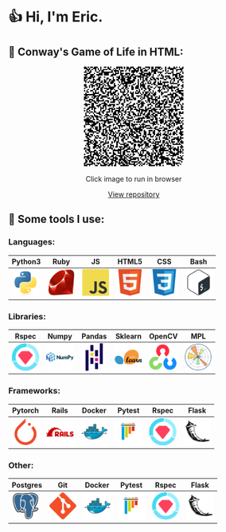 
<h1 align="left">👍 Hi, I'm Eric.</h1>
<h2 align="left">🐙 Conway's Game of Life in HTML:</h2>

<p align="center">
  <a href="https://ericodle.github.io/conway-gol/">
    <img src="https://github.com/ericodle/conway-gol/blob/main/conway-gol.gif" alt="Conway's Game of Life Animation" width="200" height="200" />
  </a>
</p>

<p align="center">
  <a> Click image to run in browser </a>
</p>

<p align="center">
  <a href="https://github.com/ericodle/conway-gol">View repository</a>
</p>

<h2 align="left">  🔧 Some tools I use:</h2>

### Languages:
| Python3 | Ruby | JS | HTML5 | CSS | Bash |
|----------|----------|----------|----------|----------|----------|
|  <img src="https://github.com/devicons/devicon/blob/master/icons/python/python-original.svg" title="Python"  alt="Python" width="55" height="55"/> |  <img src="https://github.com/devicons/devicon/blob/master/icons/ruby/ruby-original.svg" title="Ruby"  alt="Ruby" width="55" height="55"/> |  <img src="https://github.com/devicons/devicon/blob/master/icons/javascript/javascript-original.svg" title="JavaScript" alt="JavaScript" width="55" height="55"/> |  <img src="https://github.com/devicons/devicon/blob/master/icons/html5/html5-original.svg" title="html5" alt="html5" width="55" height="55"/> | <img src="https://github.com/devicons/devicon/blob/master/icons/css3/css3-original.svg" title="css3" alt="css3" width="55" height="55"/> | <img src="https://github.com/devicons/devicon/blob/master/icons/bash/bash-original.svg" title="bash" alt="bash" width="55" height="55"/> | 

  

### Libraries:

| Rspec | Numpy | Pandas | Sklearn | OpenCV | MPL |
|----------|----------|----------|----------|----------|----------|
|<img src="https://github.com/devicons/devicon/blob/master/icons/rspec/rspec-original.svg" title="rspec" alt="rspec" width="55" height="55"/> | <img src="https://github.com/devicons/devicon/blob/master/icons/numpy/numpy-original-wordmark.svg" title="Numpy" alt="Numpy" width="55" height="55"/>|  <img src="https://github.com/devicons/devicon/blob/master/icons/pandas/pandas-original.svg" title="Pandas" alt="Pandas" width="55" height="55"/>|  <img src="https://github.com/devicons/devicon/blob/master/icons/scikitlearn/scikitlearn-original.svg" title="sklearn" alt="sklearn" width="55" height="55"/>| <img src="https://github.com/devicons/devicon/blob/master/icons/opencv/opencv-original.svg" title="mpl" alt="mpl" width="55" height="55"/>| <img src="https://github.com/devicons/devicon/blob/master/icons/matplotlib/matplotlib-original.svg" title="plotly" alt="pltly" width="55" height="55"/> | 

  
### Frameworks:

| Pytorch | Rails | Docker | Pytest | Rspec | Flask |
|----------|----------|----------|----------|----------|----------|
| <img src="https://github.com/devicons/devicon/blob/master/icons/pytorch/pytorch-original.svg" title="Pytorch"  alt="Pytorch" width="55" height="55"/>|<img src="https://github.com/devicons/devicon/blob/master/icons/rails/rails-plain-wordmark.svg" title="Rails" alt="Rails" width="55" height="55"/>|<img src="https://github.com/devicons/devicon/blob/master/icons/docker/docker-original.svg" title="Docker" alt="Docker" width="55" height="55"/>|<img src="https://github.com/devicons/devicon/blob/master/icons/pytest/pytest-original.svg" title="pytest" alt="pytest" width="55" height="55"/>|  <img src="https://github.com/devicons/devicon/blob/master/icons/rspec/rspec-original.svg" title="rspec" alt="rspec" width="55" height="55"/>|  <img src="https://github.com/devicons/devicon/blob/master/icons/flask/flask-original.svg" title="flask" alt="flask" width="55" height="55"/>|


  
### Other:

| Postgres | Git | Docker | Pytest | Rspec | Flask |
|----------|----------|----------|----------|----------|----------|
|<img src="https://github.com/devicons/devicon/blob/master/icons/postgresql/postgresql-original.svg" title="pg" alt="pg" width="55" height="55"/>|<img src="https://github.com/devicons/devicon/blob/master/icons/git/git-original.svg" title="Git" alt="Git" width="55" height="55"/>|<img src="https://github.com/devicons/devicon/blob/master/icons/docker/docker-original.svg" title="Docker" alt="Docker" width="55" height="55"/>|<img src="https://github.com/devicons/devicon/blob/master/icons/pytest/pytest-original.svg" title="pytest" alt="pytest" width="55" height="55"/>|  <img src="https://github.com/devicons/devicon/blob/master/icons/rspec/rspec-original.svg" title="rspec" alt="rspec" width="55" height="55"/>|  <img src="https://github.com/devicons/devicon/blob/master/icons/flask/flask-original.svg" title="flask" alt="flask" width="55" height="55"/>|
